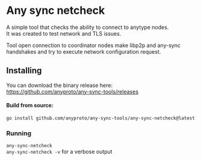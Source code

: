 # Any sync netcheck

A simple tool that checks the ability to connect to anytype nodes.   
It was created to test network and TLS issues.

Tool open connection to coordinator nodes make libp2p and any-sync handshakes and try to execute network configuration request.


## Installing 
You can download the binary release here: https://github.com/anyproto/any-sync-tools/releases  

#### Build from source:   
```go install github.com/anyproto/any-sync-tools/any-sync-netcheck@latest```

### Running
```any-sync-netcheck```  
```any-sync-netcheck -v```  for a verbose output
